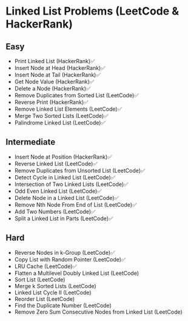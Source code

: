 # Linked List Problems (LeetCode & HackerRank)

## Easy
- Print Linked List (HackerRank)✅
- Insert Node at Head (HackerRank)✅
- Insert Node at Tail (HackerRank)✅
- Get Node Value (HackerRank)✅
- Delete a Node (HackerRank)✅
- Remove Duplicates from Sorted List (LeetCode)✅
- Reverse Print (HackerRank)✅
- Remove Linked List Elements (LeetCode)✅
- Merge Two Sorted Lists (LeetCode)✅
- Palindrome Linked List (LeetCode)✅

## Intermediate
- Insert Node at Position (HackerRank)✅
- Reverse Linked List (LeetCode)✅
- Remove Duplicates from Unsorted List (LeetCode)✅
- Detect Cycle in Linked List (LeetCode)✅
- Intersection of Two Linked Lists (LeetCode)✅
- Odd Even Linked List (LeetCode)✅
- Delete Node in a Linked List (LeetCode)✅
- Remove Nth Node From End of List (LeetCode)✅
- Add Two Numbers (LeetCode)✅
- Split a Linked List in Parts (LeetCode)✅

## Hard
- Reverse Nodes in k-Group (LeetCode)✅
- Copy List with Random Pointer (LeetCode)✅
- LRU Cache (LeetCode)✅
- Flatten a Multilevel Doubly Linked List (LeetCode)
- Sort List (LeetCode)
- Merge k Sorted Lists (LeetCode)
- Linked List Cycle II (LeetCode)
- Reorder List (LeetCode)
- Find the Duplicate Number (LeetCode)
- Remove Zero Sum Consecutive Nodes from Linked List (LeetCode)
